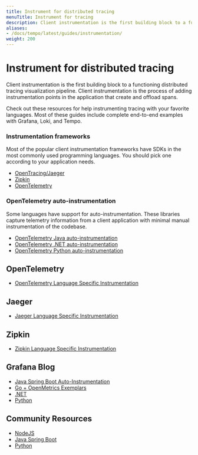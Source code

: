 ```yaml
---
title: Instrument for distributed tracing
menuTitle: Instrument for tracing
description: Client instrumentation is the first building block to a functioning distributed tracing visualization pipeline.
aliases:
- /docs/tempo/latest/guides/instrumentation/
weight: 200
---
```



# Instrument for distributed tracing

Client instrumentation is the first building block to a functioning distributed tracing visualization pipeline.
Client instrumentation is the process of adding instrumentation points in the application that create and offload spans.

Check out these resources for help instrumenting tracing with your favorite languages.
Most of these guides include complete end-to-end examples with Grafana, Loki, and Tempo.

### Instrumentation frameworks

Most of the popular client instrumentation frameworks
have SDKs in the most commonly used programming languages.
You should pick one according to your application needs.

* [OpenTracing/Jaeger](https://www.jaegertracing.io/docs/latest/client-libraries/)
* [Zipkin](https://zipkin.io/pages/tracers_instrumentation)
* [OpenTelemetry](https://opentelemetry.io/docs/concepts/instrumenting/)

### OpenTelemetry auto-instrumentation

Some languages have support for auto-instrumentation. These libraries capture telemetry
information from a client application with minimal manual instrumentation of the codebase.

* [OpenTelemetry Java auto-instrumentation](https://github.com/open-telemetry/opentelemetry-java-instrumentation)
* [OpenTelemetry .NET auto-instrumentation](https://github.com/open-telemetry/opentelemetry-dotnet-instrumentation)
* [OpenTelemetry Python auto-instrumentation](https://github.com/open-telemetry/opentelemetry-python-contrib)

## OpenTelemetry

- [OpenTelemetry Language Specific Instrumentation](https://opentelemetry.io/docs/instrumentation/)

## Jaeger
- [Jaeger Language Specific Instrumentation](https://www.jaegertracing.io/docs/latest/client-libraries/)

## Zipkin
- [Zipkin Language Specific Instrumentation](https://zipkin.io/pages/tracers_instrumentation.html)

## Grafana Blog

- [Java Spring Boot Auto-Instrumentation](/blog/2021/02/03/auto-instrumenting-a-java-spring-boot-application-for-traces-and-logs-using-opentelemetry-and-grafana-tempo/)
- [Go + OpenMetrics Exemplars](/blog/2020/11/09/trace-discovery-in-grafana-tempo-using-prometheus-exemplars-loki-2.0-queries-and-more/)
- [.NET](/blog/2021/02/11/instrumenting-a-.net-web-api-using-opentelemetry-tempo-and-grafana-cloud/)
- [Python](/blog/2021/05/04/get-started-with-distributed-tracing-and-grafana-tempo-using-foobar-a-demo-written-in-python/)

## Community Resources

- [NodeJS](https://github.com/mnadeem/nodejs-opentelemetry-tempo)
- [Java Spring Boot](https://github.com/mnadeem/boot-opentelemetry-tempo)
- [Python](https://github.com/dgzlopes/foobar-demo)
